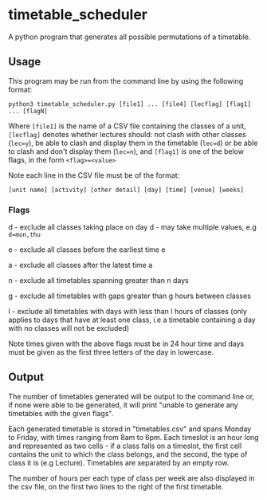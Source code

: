 # timetable_scheduler
A python program that generates all possible permutations of a timetable.

## Usage
This program may be run from the command line by using the following format:

 `python3 timetable_scheduler.py [file1] ... [file4] [lecflag] [flag1] ... [flagN]`

  Where `[file1]` is the name of a CSV file containing the classes of a unit, `[lecflag]` denotes whether lectures should: not  clash with other classes (`lec=y`), be able to clash and display them in the timetable (`lec=d`) or be able to clash and don't display them (`lec=n`), and `[flag1]` is one of the below flags, in the form `<flag>=<value>`

  Note each line in the CSV file must be of the format:

 `[unit name] [activity] [other detail] [day] [time] [venue] [weeks]`

 ### Flags
 d - exclude all classes taking place on day d - may take multiple values, e.g `d=mon,thu`

 e - exclude all classes before the earliest time e

 a - exclude all classes after the latest time a

 n - exclude all timetables spanning greater than n days

 g - exclude all timetables with gaps greater than g hours between classes

 l - exclude all timetables with days with less than l hours of classes (only applies to days that have at least one class, i.e a timetable containing a day with no classes will not be excluded)

 Note times given with the above flags must be in 24 hour time and days must be given as the first three letters of the day in lowercase.

 ## Output
The number of timetables generated will be output to the command line or, if none were able to be generated, it will print "unable to generate any timetables with the given flags".

Each generated timetable is stored in "timetables.csv" and spans Monday to Friday, with times ranging from 8am to 6pm. Each timeslot is an hour long and represented as two cells - if a class falls on a timeslot, the first cell contains the unit to which the class belongs, and the second, the type of class it is (e.g Lecture). Timetables are separated by an empty row.

The number of hours per each type of class per week are also displayed in the csv file, on the first two lines to the right of the first timetable. 
